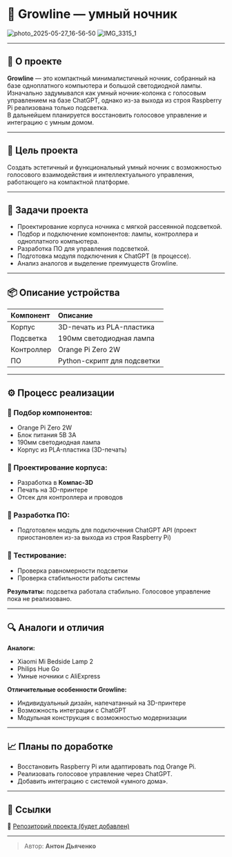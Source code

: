 # 🌙 Growline — умный ночник
![photo_2025-05-27_16-56-50](https://github.com/user-attachments/assets/af8e1202-93c7-4e9b-a48d-43b673bea3cb)
![IMG_3315_1](https://github.com/user-attachments/assets/87b83961-13ae-4d41-a595-48116013914a)


---

## 📌 О проекте

**Growline** — это компактный минималистичный ночник, собранный на базе одноплатного компьютера и большой светодиодной лампы.  
Изначально задумывался как умный ночник-колонка с голосовым управлением на базе ChatGPT, однако из-за выхода из строя Raspberry Pi реализована только подсветка.  
В дальнейшем планируется восстановить голосовое управление и интеграцию с умным домом.

---

## 🎯 Цель проекта

Создать эстетичный и функциональный умный ночник с возможностью голосового взаимодействия и интеллектуального управления, работающего на компактной платформе.

---

## 📝 Задачи проекта

- Проектирование корпуса ночника с мягкой рассеянной подсветкой.
- Подбор и подключение компонентов: лампы, контроллера и одноплатного компьютера.
- Разработка ПО для управления подсветкой.
- Подготовка модуля подключения к ChatGPT (в процессе).
- Анализ аналогов и выделение преимуществ Growline.

---

## 📦 Описание устройства

| Компонент        | Описание                          |
|:----------------|:----------------------------------|
| Корпус          | 3D-печать из PLA-пластика          |
| Подсветка       | 190мм светодиодная лампа           |
| Контроллер      | Orange Pi Zero 2W                  |
| ПО              | Python-скрипт для подсветки        |

---

## ⚙️ Процесс реализации

### 📌 Подбор компонентов:
- Orange Pi Zero 2W
- Блок питания 5В 3А
- 190мм светодиодная лампа
- Корпус из PLA-пластика (3D-печать)

### 📌 Проектирование корпуса:
- Разработка в **Компас-3D**
- Печать на 3D-принтере
- Отсек для контроллера и проводов

### 📌 Разработка ПО:
- Подготовлен модуль для подключения ChatGPT API (проект приостановлен из-за выхода из строя Raspberry Pi)

### 📌 Тестирование:
- Проверка равномерности подсветки
- Проверка стабильности работы системы

**Результаты:** подсветка работала стабильно. Голосовое управление пока не реализовано.

---

## 🔍 Аналоги и отличия

**Аналоги:**
- Xiaomi Mi Bedside Lamp 2
- Philips Hue Go
- Умные ночники с AliExpress

**Отличительные особенности Growline:**
- Индивидуальный дизайн, напечатанный на 3D-принтере
- Возможность интеграции с ChatGPT
- Модульная конструкция с возможностью модернизации

---

## 📈 Планы по доработке

- Восстановить Raspberry Pi или адаптировать под Orange Pi.
- Реализовать голосовое управление через ChatGPT.
- Добавить интеграцию с системой «умного дома».

---

## 📎 Ссылки

🔗 [Репозиторий проекта (будет добавлен)](#)

---

> Автор: **Антон Дьяченко**
